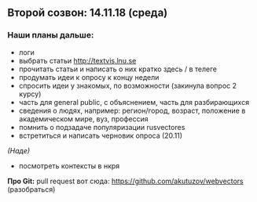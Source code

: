 ## Второй созвон: 14.11.18 (среда)

### Наши планы дальше:
* логи
* выбрать статьи http://textvis.lnu.se
* прочитать статьи и написать о них кратко здесь / в телеге 
* продумать идеи к опросу к концу недели 
* спросить идеи у знакомых, по возможности (закинула вопрос 2 курсу)
* часть для general public, с объяснением, часть для разбирающихся
* сведения о людях, например: регион/город, возраст, положение в академическом мире, вуз, профессия
* помнить о подзадаче популяризации rusvectores
* встретиться и написать черновик опроса (20.11)

*(Наде)* 
* посмотреть контексты в нкря

**Про Git:**
pull request вот сюда: https://github.com/akutuzov/webvectors (разобраться)